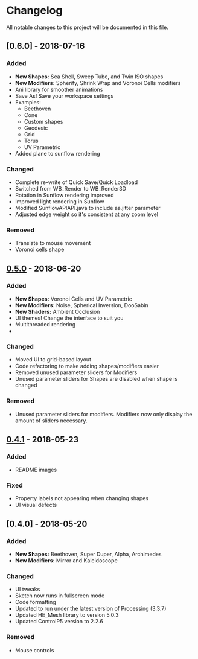 # Changelog
All notable changes to this project will be documented in this file.

## [0.6.0] - 2018-07-16
### Added
- __New Shapes:__ Sea Shell, Sweep Tube, and Twin ISO shapes
- __New Modifiers:__ Spherify, Shrink Wrap and Voronoi Cells modifiers
- Ani library for smoother animations
- Save As! Save your workspace settings
- Examples:
  - Beethoven
  - Cone
  - Custom shapes
  - Geodesic
  - Grid
  - Torus
  - UV Parametric
- Added plane to sunflow rendering

### Changed
- Complete re-write of Quick Save/Quick Loadload
- Switched from WB_Render to WB_Render3D
- Rotation in Sunflow rendering improved
- Improved light rendering in Sunflow
- Modified SunflowAPIAPI.java to include aa.jitter parameter
- Adjusted edge weight so it's consistent at any zoom level

### Removed
- Translate to mouse movement
- Voronoi cells shape

## [0.5.0] - 2018-06-20
### Added
- __New Shapes:__ Voronoi Cells and UV Parametric
- __New Modifiers:__ Noise, Spherical Inversion, DooSabin
- __New Shaders:__ Ambient Occlusion
- UI themes! Change the interface to suit you
- Multithreaded rendering
-
### Changed
- Moved UI to grid-based layout
- Code refactoring to make adding shapes/modifiers easier
- Removed unused parameter sliders for Modifiers
- Unused parameter sliders for Shapes are disabled when shape is changed

### Removed
- Unused parameter sliders for modifiers. Modifiers now only display the amount of sliders necessary.


## [0.4.1] - 2018-05-23
### Added
- README images

### Fixed
- Property labels not appearing when changing shapes
- UI visual defects


## [0.4.0] - 2018-05-20
### Added
- __New Shapes:__ Beethoven, Super Duper, Alpha, Archimedes
- __New Modifiers:__ Mirror and Kaleidoscope

### Changed
- UI tweaks
- Sketch now runs in fullscreen mode
- Code formatting
- Updated to run under the latest version of Processing (3.3.7)
- Updated HE_Mesh library to version 5.0.3
- Updated ControlP5 version to 2.2.6

### Removed
- Mouse controls

[Unreleased]: https://github.com/struct78/hemeshgui/compare/v0.5...develop
[0.5.0]: https://github.com/struct78/hemeshgui/compare/v0.4.1...v0.5
[0.4.1]: https://github.com/struct78/hemeshgui/compare/v0.4...v0.4.1
